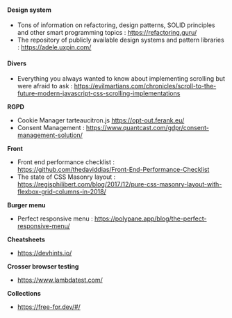 #### Design system
-  Tons of information on refactoring, design patterns, SOLID principles and other smart programming topics : https://refactoring.guru/
- The repository of publicly available design systems and pattern libraries : https://adele.uxpin.com/

#### Divers 
- Everything you always wanted to know about implementing scrolling but were afraid to ask : https://evilmartians.com/chronicles/scroll-to-the-future-modern-javascript-css-scrolling-implementations

**RGPD**
- Cookie Manager tarteaucitron.js https://opt-out.ferank.eu/
- Consent Management : https://www.quantcast.com/gdpr/consent-management-solution/

**Front**
- Front end performance checklist : https://github.com/thedaviddias/Front-End-Performance-Checklist
- The state of CSS Masonry layout : https://regisphilibert.com/blog/2017/12/pure-css-masonry-layout-with-flexbox-grid-columns-in-2018/

**Burger menu**
- Perfect responsive menu : https://polypane.app/blog/the-perfect-responsive-menu/

**Cheatsheets**
- https://devhints.io/

**Crosser browser testing**
- https://www.lambdatest.com/

**Collections**
- https://free-for.dev/#/

